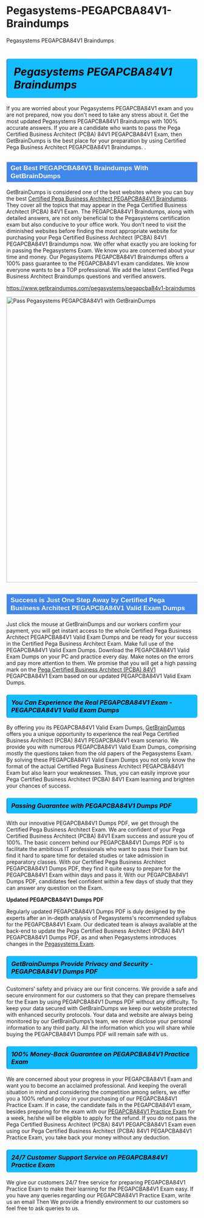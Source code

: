 # Pegasystems-PEGAPCBA84V1-Braindumps
Pegasystems PEGAPCBA84V1 Braindumps
<h1><strong><span style="display: block; color: #000000; background: #14BDFF; border: 0.5px solid #AED6F1; border-left: 3px solid #3498DB; padding: .6em; border-radius: 6px;">                     <em>Pegasystems PEGAPCBA84V1 <span class="exam_variation">Braindumps</span> </em>                </span></strong>            </h1>                        <p>If you are worried about your Pegasystems PEGAPCBA84V1 exam and you are not prepared, now you don't need to take any stress about it.             Get the most updated Pegasystems PEGAPCBA84V1 <span class="exam_variation">Braindumps</span> with 100% accurate answers. If you are a candidate who wants to pass the             Pega Certified Business Architect (PCBA) 84V1 PEGAPCBA84V1 Exam, then GetBrainDumps is the best place for your preparation by using Certified Pega Business Architect PEGAPCBA84V1 <span class="exam_variation">Braindumps</span>. .</p>                        <h2 style="background: #4287ec; border: 1px solid #cccccc; padding: 5px 10px;">                <span style="color: #ffffff;">                    <span style="font-size: 11pt;">                        <span style="line-height: normal;">                            <span style="font-family: Calibri,sans-serif;">                                <strong>                                    <span style="font-size: 13.0pt;">Get Best PEGAPCBA84V1 <span class="exam_variation">Braindumps</span> With GetBrainDumps</span>                                </strong>                            </span>                        </span>                    </span>                </span>            </h2>                        <p>GetBrainDumps is considered one of the best websites where you can buy the best <a href="https://www.getbraindumps.com/pegasystems/cpba-braindumps.html">Certified Pega Business Architect PEGAPCBA84V1 <span class="exam_variation">Braindumps</span></a>.             They cover all the topics that may appear in the Pega Certified Business Architect (PCBA) 84V1 Exam. The PEGAPCBA84V1 <span class="exam_variation">Braindumps</span>,             along with detailed answers, are not only beneficial to the Pegasystems certification exam but also conducive to your office work.             You don’t need to visit the diminished websites before finding the most appropriate website for purchasing your             Pega Certified Business Architect (PCBA) 84V1 PEGAPCBA84V1 <span class="exam_variation">Braindumps</span> now. We offer what exactly you are looking for in passing the Pegasystems Exam.             We know you are concerned about your time and money. Our Pegasystems PEGAPCBA84V1 <span class="exam_variation">Braindumps</span> offers a 100% pass guarantee to the             PEGAPCBA84V1 exam candidates. We know everyone wants to be a TOP professional. We add the latest Certified Pega Business Architect <span class="exam_variation">Braindumps</span> questions and verified answers.</p>                        <p><a href="https://www.getbraindumps.com/pegasystems/pegapcba84v1-braindumps">https://www.getbraindumps.com/pegasystems/pegapcba84v1-braindumps</a></p>                        <p><a href="https://www.getbraindumps.com/"><img src="https://www.getbraindumps.com/images/get-updated-exam-questions-with-discount-getbraindumps.jpg" class="postImage" alt="Pass Pegasystems PEGAPCBA84V1 with GetBrainDumps" width="750"></a></p>                            <h2 style="background: #4287ec; border: 1px solid #cccccc; padding: 5px 10px;">                <span style="color: #ffffff;">                    <span style="font-size: 11pt;">                        <span style="line-height: normal;">                            <span style="font-family: Calibri,sans-serif;">                                <strong>                                    <span style="font-size: 13.0pt;">Success is Just One Step Away by Certified Pega Business Architect PEGAPCBA84V1 <span class="exam_variation2">Valid Exam Dumps</span></span>                                </strong>                            </span>                        </span>                    </span>                </span>            </h2>                        <p>Just click the mouse at GetBrainDumps and our workers confirm your payment, you will get instant access to the whole Certified Pega Business Architect PEGAPCBA84V1 <span class="exam_variation2">Valid Exam Dumps</span>             and be ready for your success in the Certified Pega Business Architect Exam. Make full use of the PEGAPCBA84V1 <span class="exam_variation2">Valid Exam Dumps</span>. Download the PEGAPCBA84V1 <span class="exam_variation2">Valid Exam Dumps</span> on your             PC and practice every day. Make notes on the errors and pay more attention to them. We promise that you will get a high passing mark on the             <a href="https://www.getbraindumps.com/pegasystems/pegapcba84v1-braindumps">Pega Certified Business Architect (PCBA) 84V1</a> PEGAPCBA84V1 Exam based on our updated PEGAPCBA84V1 <span class="exam_variation2">Valid Exam Dumps</span>.</p>                        <h3>                <strong>                    <span style="display: block; color: #000000; background: #14BDFF; border: 0.5px solid #AED6F1; border-left: 3px solid #3498DB; padding: .6em; border-radius: 6px;">                        <em>You Can Experience the Real PEGAPCBA84V1 Exam - PEGAPCBA84V1 <span class="exam_variation2">Valid Exam Dumps</span></em>                    </span>                </strong>            </h3>                        <p>By offering you its PEGAPCBA84V1 <span class="exam_variation2">Valid Exam Dumps</span>, <a href="https://www.getbraindumps.com/">GetBrainDumps</a> offers you a unique opportunity to experience the real             Pega Certified Business Architect (PCBA) 84V1 PEGAPCBA84V1 exam scenario. We provide you with numerous PEGAPCBA84V1 <span class="exam_variation2">Valid Exam Dumps</span>, comprising mostly             the questions taken from the old papers of the Pegasystems Exam. By solving these PEGAPCBA84V1 <span class="exam_variation2">Valid Exam Dumps</span> you not only know the format of the actual             Certified Pega Business Architect PEGAPCBA84V1 Exam but also learn your weaknesses. Thus, you can easily improve your             Pega Certified Business Architect (PCBA) 84V1 Exam learning and brighten your chances of success.</p>                        <h3>                <strong>                    <span style="display: block; color: #000000; background: #14BDFF; border: 0.5px solid #AED6F1; border-left: 3px solid #3498DB; padding: .6em; border-radius: 6px;">                        <em>Passing Guarantee with PEGAPCBA84V1 <span class="exam_variation3">Dumps PDF</span></em>                    </span>                </strong>            </h3>                        <p>With our innovative PEGAPCBA84V1 <span class="exam_variation3">Dumps PDF</span>, we get through the Certified Pega Business Architect Exam. We are confident of your Pega Certified Business Architect (PCBA) 84V1 Exam             success and assure you of 100%. The basic concern behind our PEGAPCBA84V1 <span class="exam_variation3">Dumps PDF</span> is to facilitate the ambitious IT professionals who want to pass their             Exam but find it hard to spare time for detailed studies or take admission in preparatory classes. With our Certified Pega Business Architect PEGAPCBA84V1 <span class="exam_variation3">Dumps PDF</span>, they             find it quite easy to prepare for the PEGAPCBA84V1 Exam within days and pass it. With our PEGAPCBA84V1 <span class="exam_variation3">Dumps PDF</span>, candidates feel confident within a few days of             study that they can answer any question on the Exam.</p>                        <p><strong>Updated PEGAPCBA84V1 <span class="exam_variation3">Dumps PDF</span></strong></p>                        <p>Regularly updated PEGAPCBA84V1 <span class="exam_variation3">Dumps PDF</span> is duly designed by the experts after an in-depth analysis of Pegasystems's recommended syllabus for the PEGAPCBA84V1 Exam.             Our dedicated team is always available at the back-end to update the Pega Certified Business Architect (PCBA) 84V1 PEGAPCBA84V1 <span class="exam_variation3">Dumps PDF</span>,             as and when Pegasystems introduces changes in the <a href="https://www.getbraindumps.com/pegasystems-braindumps.html">Pegasystems Exam</a>.</p>                        <h3>                <strong>                    <span style="display: block; color: #000000; background: #14BDFF; border: 0.5px solid #AED6F1; border-left: 3px solid #3498DB; padding: .6em; border-radius: 6px;">                        <em>GetBrainDumps Provide Privacy and Security - PEGAPCBA84V1 <span class="exam_variation3">Dumps PDF</span></em>                    </span>                </strong>            </h3>                        <p>Customers’ safety and privacy are our first concerns. We provide a safe and secure environment for our customers so that they can prepare themselves for the Exam by using             PEGAPCBA84V1 <span class="exam_variation3">Dumps PDF</span> without any difficulty. To keep your data secured with GetBrainDumps we keep our website protected with enhanced security protocols. Your data and website             are always being monitored by our GetBrainDumps’s team, we never disclose your personal information to any third party. All the information which you will share while buying             the PEGAPCBA84V1 <span class="exam_variation3">Dumps PDF</span> will remain safe with us.</p>                        <h3>                <strong>                    <span style="display: block; color: #000000; background: #14BDFF; border: 0.5px solid #AED6F1; border-left: 3px solid #3498DB; padding: .6em; border-radius: 6px;">                        <em>100% Money-Back Guarantee on PEGAPCBA84V1 <span class="exam_variation4">Practice Exam</span></em>                    </span>                </strong>            </h3>                        <p>We are concerned about your progress in your PEGAPCBA84V1 Exam and want you to become an acclaimed professional. And keeping the overall situation in mind and             considering the competition among sellers, we offer you a 100% refund policy in your purchasing of our PEGAPCBA84V1 <span class="exam_variation4">Practice Exam</span>. If in case, the candidate fails in the             PEGAPCBA84V1 exam, besides preparing for the exam with our <a href="https://www.getbraindumps.com/pegasystems/pegapcba84v1-braindumps">PEGAPCBA84V1 <span class="exam_variation4">Practice Exam</span></a> for a week, he/she will be eligible to apply for the refund. If you do not pass the             Pega Certified Business Architect (PCBA) 84V1 PEGAPCBA84V1 Exam even using our Pega Certified Business Architect (PCBA) 84V1 PEGAPCBA84V1 <span class="exam_variation4">Practice Exam</span>, you             take back your money without any deduction.</p>                        <h3>                <strong>                    <span style="display: block; color: #000000; background: #14BDFF; border: 0.5px solid #AED6F1; border-left: 3px solid #3498DB; padding: .6em; border-radius: 6px;">                        <em>24/7 Customer Support Service on PEGAPCBA84V1 <span class="exam_variation4">Practice Exam</span></em>                    </span>                </strong>            </h3>                        <p>We give our customers 24/7 free service for preparing PEGAPCBA84V1 <span class="exam_variation4">Practice Exam</span> to make their learning for the PEGAPCBA84V1 Exam easy. If you have any queries regarding our             PEGAPCBA84V1 <span class="exam_variation4">Practice Exam</span>, write us an email Then We provide a friendly environment to our customers so feel free to ask queries to us.</p>                    
